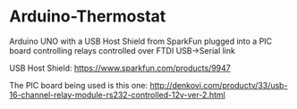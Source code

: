 Arduino-Thermostat
==================

Arduino UNO with a USB Host Shield from SparkFun plugged into a PIC board controlling relays controlled over FTDI USB->Serial link

USB Host Shield: https://www.sparkfun.com/products/9947

The PIC board being used is this one: http://denkovi.com/productv/33/usb-16-channel-relay-module-rs232-controlled-12v-ver-2.html
